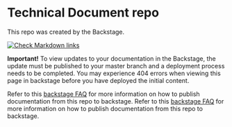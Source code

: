 # Technical Document repo
This repo was created by the Backstage.  

<!-- markdown-link-check-disable -->
[![Check Markdown links](https://github.com/jobinsraj-poc/issue-repo/actions/workflows/action.yml/badge.svg)](https://github.com/jobinsraj-poc/issue-repo/actions/workflows/action.yml)
<!-- markdown-link-check-enable -->

**Important!**  To view updates to your documentation in the Backstage, the update must be published to your master branch and a deployment process needs to be completed.  You may experience 404 errors when viewing this page in backstage before you have deployed the initial content.

Refer to this [backstage FAQ](https://example.co) for more information on how to publish documentation from this repo to backstage.
Refer to this [backstage FAQ](https://backstage.io/docs/faq/) for more information on how to publish documentation from this repo to backstage.



